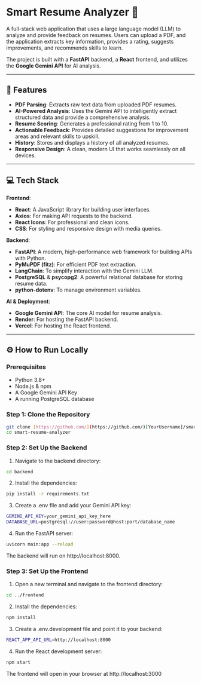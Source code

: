 # Smart Resume Analyzer 🧠

A full-stack web application that uses a large language model (LLM) to analyze and provide feedback on resumes. Users can upload a PDF, and the application extracts key information, provides a rating, suggests improvements, and recommends skills to learn.

The project is built with a **FastAPI** backend, a **React** frontend, and utilizes the **Google Gemini API** for AI analysis.

---

## 🚀 Features

* **PDF Parsing**: Extracts raw text data from uploaded PDF resumes.
* **AI-Powered Analysis**: Uses the Gemini API to intelligently extract structured data and provide a comprehensive analysis.
* **Resume Scoring**: Generates a professional rating from 1 to 10.
* **Actionable Feedback**: Provides detailed suggestions for improvement areas and relevant skills to upskill.
* **History**: Stores and displays a history of all analyzed resumes.
* **Responsive Design**: A clean, modern UI that works seamlessly on all devices.

---

## 💻 Tech Stack

**Frontend**:
* **React**: A JavaScript library for building user interfaces.
* **Axios**: For making API requests to the backend.
* **React Icons**: For professional and clean icons.
* **CSS**: For styling and responsive design with media queries.

**Backend**:
* **FastAPI**: A modern, high-performance web framework for building APIs with Python.
* **PyMuPDF (fitz)**: For efficient PDF text extraction.
* **LangChain**: To simplify interaction with the Gemini LLM.
* **PostgreSQL** & **psycopg2**: A powerful relational database for storing resume data.
* **python-dotenv**: To manage environment variables.

**AI & Deployment**:
* **Google Gemini API**: The core AI model for resume analysis.
* **Render**: For hosting the FastAPI backend.
* **Vercel**: For hosting the React frontend.

---

## ⚙️ How to Run Locally

### Prerequisites
* Python 3.8+
* Node.js & npm
* A Google Gemini API Key
* A running PostgreSQL database

### Step 1: Clone the Repository
```bash
git clone [https://github.com/](https://github.com/)[YourUsername]/smart-resume-analyzer.git
cd smart-resume-analyzer
```

### Step 2: Set Up the Backend
1. Navigate to the backend directory:
```bash
cd backend
```

2. Install the dependencies:
```bash
pip install -r requirements.txt
```

3. Create a .env file and add your Gemini API key:
```bash
GEMINI_API_KEY=your_gemini_api_key_here
DATABASE_URL=postgresql://user:password@host:port/database_name
```

4. Run the FastAPI server:
```bash
uvicorn main:app --reload
```

The backend will run on http://localhost:8000.

### Step 3: Set Up the Frontend

1. Open a new terminal and navigate to the frontend directory:
```bash
cd ../frontend
```

2. Install the dependencies:
```bash
npm install
```

3. Create a .env.development file and point it to your backend:
```bash
REACT_APP_API_URL=http://localhost:8000
```

4. Run the React development server:
```bash
npm start
```

The frontend will open in your browser at http://localhost:3000